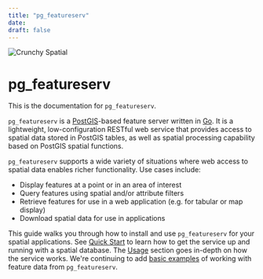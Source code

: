 ```yaml
---
title: "pg_featureserv"
date:
draft: false
---
```


![Crunchy Spatial](/crunchy-spatial-logo.png)

# pg_featureserv

This is the documentation for `pg_featureserv`.

`pg_featureserv` is a [PostGIS](https://postgis.net/)-based feature server written in [Go](https://golang.org/).
It is a lightweight, low-configuration RESTful web service that provides
access to spatial data stored in PostGIS tables, as well as spatial processing capability
based on PostGIS spatial functions.

`pg_featureserv` supports a wide variety of situations where web access
to spatial data enables richer functionality.  Use cases include:

* Display features at a point or in an area of interest
* Query features using spatial and/or attribute filters
* Retrieve features for use in a web application (e.g. for tabular or map display)
* Download spatial data for use in applications

This guide walks you through how to install and use `pg_featureserv` for your spatial applications. See [Quick Start](/quickstart/) to learn how to get the service up and running with a spatial database. The [Usage](/usage/) section goes in-depth on how the service works.
We're continuing to add [basic examples](/examples/) of working with feature data from `pg_featureserv`.
